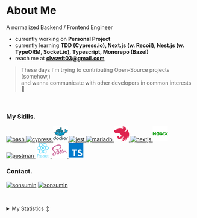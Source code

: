 # About Me

A normalized Backend / Frontend Engineer

- currently working on **Personal Project**
- currently learning **TDD (Cypress.io), Next.js (w. Recoil), Nest.js (w. TypeORM, Socket.io), Typescript, Monorepo (Bazel)**
- reach me at **clvswft03@gmail.com**

> These days I'm trying to contributing Open-Source projects (somehow,)\
> and wanna communicate with other developers in common interests 💬

&nbsp;

<h3 align="left">My Skills.</h3>
<p align="left"> <a href="https://www.gnu.org/software/bash/" target="_blank" rel="noreferrer"> <img src="https://www.vectorlogo.zone/logos/gnu_bash/gnu_bash-icon.svg" alt="bash" width="40" height="40"/> </a> <a href="https://www.cypress.io" target="_blank" rel="noreferrer"> <img src="https://raw.githubusercontent.com/simple-icons/simple-icons/6e46ec1fc23b60c8fd0d2f2ff46db82e16dbd75f/icons/cypress.svg" alt="cypress" width="40" height="40"/> </a> <a href="https://www.docker.com/" target="_blank" rel="noreferrer"> <img src="https://raw.githubusercontent.com/devicons/devicon/master/icons/docker/docker-original-wordmark.svg" alt="docker" width="40" height="40"/> </a> <a href="https://jestjs.io" target="_blank" rel="noreferrer"> <img src="https://www.vectorlogo.zone/logos/jestjsio/jestjsio-icon.svg" alt="jest" width="40" height="40"/> </a> <a href="https://mariadb.org/" target="_blank" rel="noreferrer"> <img src="https://www.vectorlogo.zone/logos/mariadb/mariadb-icon.svg" alt="mariadb" width="40" height="40"/> </a> <a href="https://nestjs.com/" target="_blank" rel="noreferrer"> <img src="https://raw.githubusercontent.com/devicons/devicon/master/icons/nestjs/nestjs-plain.svg" alt="nestjs" width="40" height="40"/> </a> <a href="https://nextjs.org/" target="_blank" rel="noreferrer"> <img src="https://cdn.worldvectorlogo.com/logos/nextjs-2.svg" alt="nextjs" width="40" height="40"/> </a> <a href="https://www.nginx.com" target="_blank" rel="noreferrer"> <img src="https://raw.githubusercontent.com/devicons/devicon/master/icons/nginx/nginx-original.svg" alt="nginx" width="40" height="40"/> </a> <a href="https://postman.com" target="_blank" rel="noreferrer"> <img src="https://www.vectorlogo.zone/logos/getpostman/getpostman-icon.svg" alt="postman" width="40" height="40"/> </a> <a href="https://reactjs.org/" target="_blank" rel="noreferrer"> <img src="https://raw.githubusercontent.com/devicons/devicon/master/icons/react/react-original-wordmark.svg" alt="react" width="40" height="40"/> </a> <a href="https://sass-lang.com" target="_blank" rel="noreferrer"> <img src="https://raw.githubusercontent.com/devicons/devicon/master/icons/sass/sass-original.svg" alt="sass" width="40" height="40"/> </a> <a href="https://www.typescriptlang.org/" target="_blank" rel="noreferrer"> <img src="https://raw.githubusercontent.com/devicons/devicon/master/icons/typescript/typescript-original.svg" alt="typescript" width="40" height="40"/> </a> </p>

<h3 align="left">Contact.</h3>
<p align="left"> <a href="https://linkedin.com/in/sonsumin" target="blank"><img align="center" src="https://raw.githubusercontent.com/rahuldkjain/github-profile-readme-generator/master/src/images/icons/Social/github.svg" alt="sonsumin" height="30" width="40" /></a> <a href="https://linkedin.com/in/sonsumin" target="blank"><img align="center" src="https://raw.githubusercontent.com/rahuldkjain/github-profile-readme-generator/master/src/images/icons/Social/linked-in-alt.svg" alt="sonsumin" height="30" width="40" /></a>
</p>

&nbsp;

<details>
 <summary>My Statistics ↕️</summary>

<!--START_SECTION:waka-->
![Code Time](http://img.shields.io/badge/Code%20Time-1%2C857%20hrs%2058%20mins-blue)

![Profile Views](http://img.shields.io/badge/Profile%20Views-0-blue)

**🐱 My GitHub Data** 

> 📦 12.9 MB Used in GitHub's Storage 
 > 
> 🏆 371 Contributions in the Year 2024
 > 
> 💼 Opted to Hire
 > 
> 📜 551 Public Repositories 
 > 
> 🔑 154 Private Repositories 
 > 
**I'm a Night 🦉** 

```text
🌞 Morning                3441 commits        ██░░░░░░░░░░░░░░░░░░░░░░░   07.39 % 
🌆 Daytime                16515 commits       █████████░░░░░░░░░░░░░░░░   35.48 % 
🌃 Evening                17273 commits       █████████░░░░░░░░░░░░░░░░   37.11 % 
🌙 Night                  9320 commits        █████░░░░░░░░░░░░░░░░░░░░   20.02 % 
```
📅 **I'm Most Productive on Monday** 

```text
Monday                   8496 commits        █████░░░░░░░░░░░░░░░░░░░░   18.25 % 
Tuesday                  7970 commits        ████░░░░░░░░░░░░░░░░░░░░░   17.12 % 
Wednesday                6999 commits        ████░░░░░░░░░░░░░░░░░░░░░   15.04 % 
Thursday                 7038 commits        ████░░░░░░░░░░░░░░░░░░░░░   15.12 % 
Friday                   7092 commits        ████░░░░░░░░░░░░░░░░░░░░░   15.24 % 
Saturday                 4153 commits        ██░░░░░░░░░░░░░░░░░░░░░░░   08.92 % 
Sunday                   4801 commits        ███░░░░░░░░░░░░░░░░░░░░░░   10.31 % 
```


📊 **This Week I Spent My Time On** 

```text
🕑︎ Time Zone: Asia/Seoul

💬 Programming Languages: 
PowerShell               6 hrs 48 mins       ████████░░░░░░░░░░░░░░░░░   33.50 % 
JSON                     4 hrs 15 mins       █████░░░░░░░░░░░░░░░░░░░░   20.93 % 
Python                   2 hrs 45 mins       ███░░░░░░░░░░░░░░░░░░░░░░   13.58 % 
TOML                     2 hrs 23 mins       ███░░░░░░░░░░░░░░░░░░░░░░   11.77 % 
YAML                     1 hr 40 mins        ██░░░░░░░░░░░░░░░░░░░░░░░   08.20 % 

🔥 Editors: 
VS Code                  16 hrs 57 mins      █████████████████████░░░░   83.32 % 
Neovim                   3 hrs 23 mins       ████░░░░░░░░░░░░░░░░░░░░░   16.68 % 

💻 Operating System: 
Windows                  20 hrs 20 mins      █████████████████████████   100.00 % 
```

**I Mostly Code in TypeScript** 

```text
Python                   27 repos            █████░░░░░░░░░░░░░░░░░░░░   19.15 % 
Shell                    13 repos            ██░░░░░░░░░░░░░░░░░░░░░░░   09.22 % 
Nix                      6 repos             █░░░░░░░░░░░░░░░░░░░░░░░░   04.26 % 
Lua                      2 repos             ░░░░░░░░░░░░░░░░░░░░░░░░░   01.42 % 
AutoHotkey               1 repo              ░░░░░░░░░░░░░░░░░░░░░░░░░   00.71 % 
```



**Timeline**

![Lines of Code chart](https://raw.githubusercontent.com/testfailed/testfailed/main/assets/bar_graph.png)


 Last Updated on 20/06/2024 14:44:24 UTC
<!--END_SECTION:waka-->
</details>
